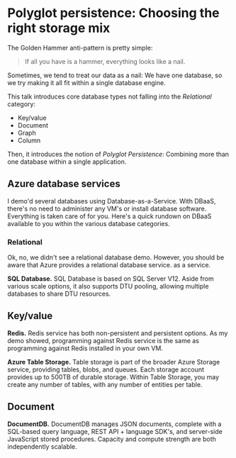 # Polyglot persistence: Choosing the right storage mix

The Golden Hammer anti-pattern is pretty simple:

> If all you have is a hammer, everything looks like a nail.

Sometimes, we tend to treat our data as a nail: We have one database, so we try making it all fit within a single database engine.

This talk introduces core database types not falling into the *Relational* category:

 - Key/value
 - Document
 - Graph
 - Column
 
Then, it introduces the notion of *Polyglot Persistence*: Combining more than one database within a single application.

## Azure database services

I demo'd several databases using Database-as-a-Service. With DBaaS, there's no need to administer any VM's or install database software. Everything is taken care of for you. Here's a quick rundown on DBaaS available to you within the various database categories.

### Relational
Ok, no, we didn't see a relational database demo. However, you should be aware that Azure provides a relational database service. as a service.

**SQL Database.** SQL Database is based on SQL Server V12. Aside from various scale options, it also supports DTU pooling, allowing multiple databases to share DTU resources.

## Key/value
**Redis.** Redis service has both non-persistent and persistent options. As my demo showed, programming against Redis service is the same as programming against Redis installed in your own VM.

**Azure Table Storage.** Table storage is part of the broader Azure Storage service, providing tables, blobs, and queues. Each storage account provides up to 500TB of durable storage. Within Table Storage, you may create any number of tables, with any number of entities per table.

## Document
**DocumentDB.** DocumentDB manages JSON documents, complete with a SQL-based query language, REST API + language SDK's, and server-side JavaScript stored procedures. Capacity and compute strength are both independently scalable.

